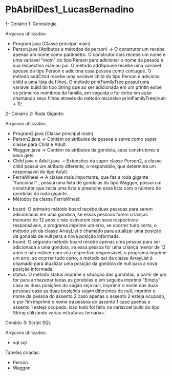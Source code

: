 # PbAbrilDes1_LucasBernadino

1- Cenário 1: Genealogia

Arquivos utilizados: 

- Program.java (Classe principal main)
- Person.java (Atributos e métodos de person) ->
O construtor um recebe apenas um nome como parâmetro.
O construtor dois recebe um nome e uma variavel "mom" do tipo Person para 
adicionar o nome da pessoa e sua respectiva mãe ou pai.
O método addSpouse recebe uma variável spouse do tipo Person e adiciona essa pessoa 
como conjugue.
O método addChild recebe uma variável child do tipo Person e adiciona child
a uma lista de filhos.
O método printFamilyTree possui uma variavel build do tipo String que ao ser adicionada em
um println exibe os primeiros membros da familia, em seguida o for entra em ação chamando seus filhos
através do método recursivo printFamilyTree(num + 1);

2- Cenário 2: Roda Gigante:

Arquivos utilizados:

- Program2.java (Classe principal main)
- Person2.java -> Contém os atributos de pessoa e serve como super classe para Child e Adult.
- Waggon.java -> Contém os atributos da gondola, seus construtores e seus gets.
- Child.java e Adult.java -> Extensões da super classe Person2, a classe child possui
um atributo diferente, o responsible, que determina um responsavel do tipo Adult.
- FerrisWheel -> A classe mais importante, que faz a roda gigante "funcionar" , possui uma lista
de gondolas do tipo Waggon, possui um construtor que inicia uma lista e preenche essa lista com 
o número de gondolas da roda gigante.
- Métodos da classe FerrisWheel:
* board: O primeiro método board recebe duas pessoas para serem adicionadas em uma gondola, se essas pessoas
forem crianças menores de 12 anos e não estiverem com seus respectivos responsáveis, o programa imprime um erro,
se ocorrer tudo certo, o método set da classe ArrayList é chamado para atualizar uma posição da gondola de null
para a nova posição informada.
* board: O segundo método board recebe apenas uma pessoa para ser adicionada a uma gondola, se essa pessoa
for uma criança menor de 12 anos e não estiver com seu respectivo responsável, o programa imprime um erro,
se ocorrer tudo certo, o método set da classe ArrayList é chamado para atualizar uma posição da gondola de null
para a nova posição informada.
* status: O método status imprime a situação das gondolas, a partir de um for para armazenar todas as gondolas e
em seguida imprimir "Empty" caso as duas posições do vagão seja null, imprimir o nome das duas pessoas caso as duas
posições sejam diferentes de null, imprimir o nome da pessoa do assento 2 caso apenas o assento 2 esteja ocupado, e por fim
imprimir o nome da pessoa do assento 1 caso apenas o assento 1 esteja ocupado, isso tudo foi feito na variavcel build do tipo
String utilizando varias estruturas ternárias.

Cenário 3: Script SQL

Arquivos utilizados:

- sql.sql

Tabelas criadas:
* Person
* Waggon



